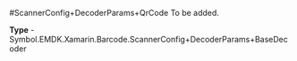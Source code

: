 #ScannerConfig+DecoderParams+QrCode
To be added.

**Type** - Symbol.EMDK.Xamarin.Barcode.ScannerConfig+DecoderParams+BaseDecoder



